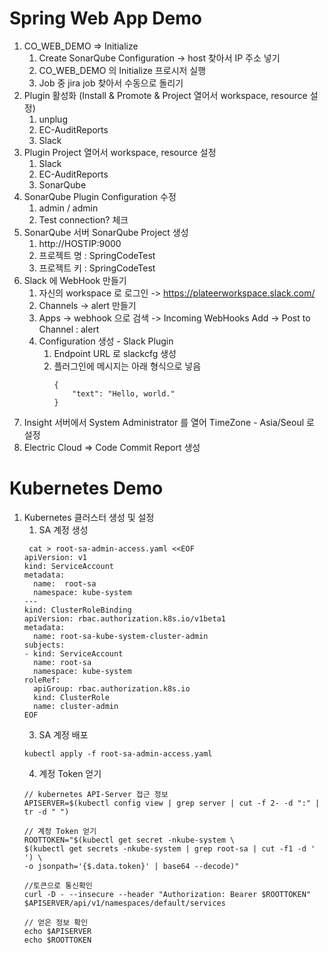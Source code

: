 # Spring Web App Demo

1. CO_WEB_DEMO => Initialize
	1.  Create SonarQube Configuration -> host 찾아서 IP 주소 넣기
	2.  CO_WEB_DEMO 의 Initialize 프로시저 실행
	3. Job 중  jira job 찾아서 수동으로 돌리기
2. Plugin 활성화 (Install & Promote & Project 열어서 workspace, resource 설정)
	1. unplug
	2. EC-AuditReports
	3. Slack
3. Plugin Project 열어서 workspace, resource 설정
	1. Slack
	2. EC-AuditReports
	3. SonarQube
4. SonarQube Plugin Configuration 수정
	1. admin / admin
	2. Test connection? 체크 
5. SonarQube 서버 SonarQube Project 생성
	1. http://HOSTIP:9000
	2. 프로젝트 명 : SpringCodeTest
	3. 프로젝트 키 : SpringCodeTest  
6. Slack 에 WebHook 만들기
	1. 자신의 workspace 로 로그인  ->  https://plateerworkspace.slack.com/
	2. Channels -> alert 만들기
	3. Apps -> webhook 으로 검색 -> Incoming WebHooks Add -> Post to Channel : alert 
	4. Configuration 생성 - Slack Plugin 
		1. Endpoint URL 로 slackcfg 생성
		2. 플러그인에 메시지는 아래 형식으로 넣음
          	```
          	{
             	"text": "Hello, world."
          	}
         	 ```
7. Insight 서버에서 System Administrator 를 열어 TimeZone - Asia/Seoul 로 설정   
8. Electric Cloud => Code Commit Report 생성 


# Kubernetes Demo

1. Kubernetes 클러스터 생성 및 설정
	1. SA 계정 생성
	```
	 cat > root-sa-admin-access.yaml <<EOF
	apiVersion: v1
	kind: ServiceAccount
	metadata:
	  name:  root-sa
	  namespace: kube-system
	---
	kind: ClusterRoleBinding
	apiVersion: rbac.authorization.k8s.io/v1beta1
	metadata:
	  name: root-sa-kube-system-cluster-admin
	subjects:
	- kind: ServiceAccount
	  name: root-sa
	  namespace: kube-system
	roleRef:
	  apiGroup: rbac.authorization.k8s.io
	  kind: ClusterRole
	  name: cluster-admin
	EOF
	```
	3. SA 계정 배포
	```
	kubectl apply -f root-sa-admin-access.yaml
	```
	4. 계정 Token 얻기
	```
	// kubernetes API-Server 접근 정보
	APISERVER=$(kubectl config view | grep server | cut -f 2- -d ":" | tr -d " ")

	// 계정 Token 얻기
	ROOTTOKEN="$(kubectl get secret -nkube-system \
	$(kubectl get secrets -nkube-system | grep root-sa | cut -f1 -d ' ') \
	-o jsonpath='{$.data.token}' | base64 --decode)"

	//토큰으로 통신확인
	curl -D - --insecure --header "Authorization: Bearer $ROOTTOKEN" $APISERVER/api/v1/namespaces/default/services

	// 얻은 정보 확인
	echo $APISERVER
	echo $ROOTTOKEN
	```








